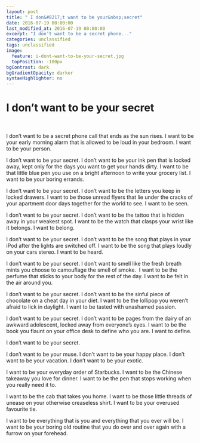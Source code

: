 ```yaml
---
layout: post
title: " I don&#8217;t want to be your&nbsp;secret"
date: 2016-07-19 00:00:00
last_modified_at: 2016-07-19 00:00:00
excerpt: "I don’t want to be a secret phone..." 
categories: unclassified
tags: unclassified
image: 
  feature: i-dont-want-to-be-your-secret.jpg
  topPosition: -100px
bgContrast: dark
bgGradientOpacity: darker
syntaxHighlighter: no
---
```

# I don&#8217;t want to be your&nbsp;secret

				

			


						


		


			



		


&nbsp;

I don’t want to be a secret phone call that ends as the sun rises. I want to be your early morning alarm that is allowed to be loud in your bedroom. I want to be your person.

I don’t want to be your secret. I don’t want to be your ink pen that is locked away, kept only for the days you want to get your hands dirty. I want to be that little blue pen you use on a bright afternoon to write your grocery list. I want to be your boring errands.

I don’t want to be your secret. I don’t want to be the letters you keep in locked drawers. I want to be those unread flyers that lie under the cracks of your apartment door days together for the world to see. I want to be seen.

I don’t want to be your secret. I don’t want to be the tattoo that is hidden away in your weakest spot. I want to be the watch that clasps your wrist like it belongs. I want to belong.

I don’t want to be your secret. I don’t want to be the song that plays in your iPod after the lights are switched off. I want to be the song that plays loudly on your cars stereo. I want to be heard.

I don’t want to be your secret. I don’t want to smell like the fresh breath mints you choose to camouflage the smell of smoke.  I want to be the perfume that sticks to your body for the rest of the day. I want to be felt in the air around you.

I don’t want to be your secret. I don’t want to be the sinful piece of chocolate on a cheat day in your diet. I want to be the lollipop you weren’t afraid to lick in daylight. I want to be tasted with unashamed passion.

I don’t want to be your secret. I don’t want to be pages from the dairy of an awkward adolescent, locked away from everyone’s eyes. I want to be the book you flaunt on your office desk to define who you are. I want to define.

I don’t want to be your secret.

I don’t want to be your muse. I don’t want to be your happy place. I don’t want to be your vacation. I don’t want to be your exotic.

I want to be your everyday order of Starbucks. I want to be the Chinese takeaway you love for dinner. I want to be the pen that stops working when you really need it to.

I want to be the cab that takes you home. I want to be those little threads of unease on your otherwise creaseless shirt. I want to be your overused favourite tie.

I want to be everything that is you and everything that you ever will be. I want to be your boring old routine that you do over and over again with a furrow on your forehead.

&nbsp;

					

			

				
